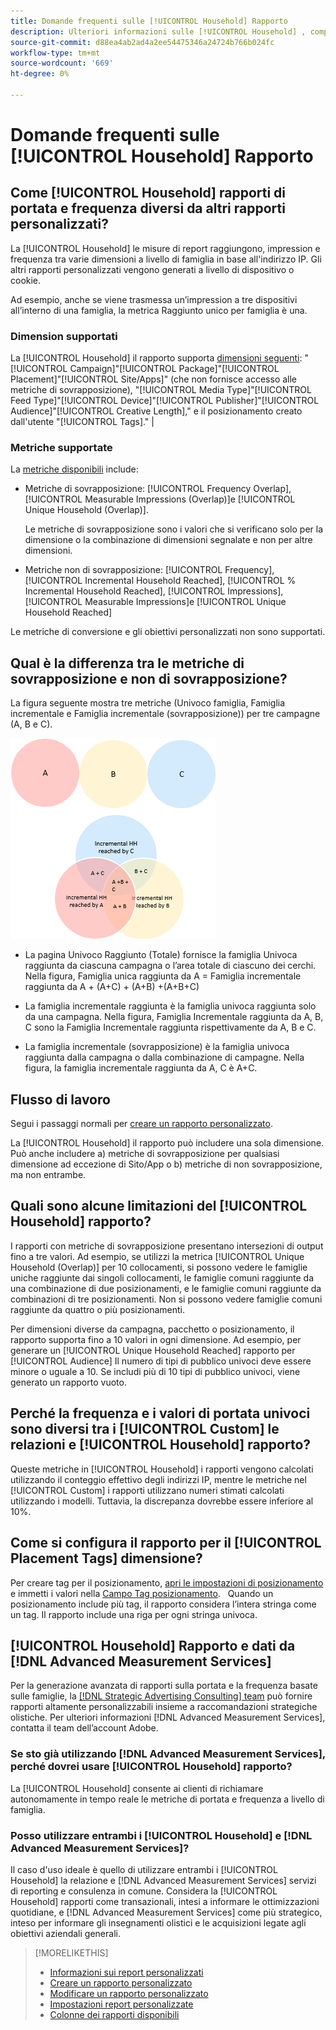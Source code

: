 ```yaml
---
title: Domande frequenti sulle [!UICONTROL Household] Rapporto
description: Ulteriori informazioni sulle [!UICONTROL Household] , compreso il modo in cui si differenzia dagli altri rapporti e la risoluzione dei problemi.
source-git-commit: d88ea4ab2ad4a2ee54475346a24724b766b024fc
workflow-type: tm+mt
source-wordcount: '669'
ht-degree: 0%

---
```


# Domande frequenti sulle [!UICONTROL Household] Rapporto

## Come [!UICONTROL Household] rapporti di portata e frequenza diversi da altri rapporti personalizzati?

La [!UICONTROL Household] le misure di report raggiungono, impression e frequenza tra varie dimensioni a livello di famiglia in base all&#39;indirizzo IP. Gli altri rapporti personalizzati vengono generati a livello di dispositivo o cookie.

Ad esempio, anche se viene trasmessa un’impression a tre dispositivi all’interno di una famiglia, la metrica Raggiunto unico per famiglia è una.

### Dimension supportati

La [!UICONTROL Household] il rapporto supporta [dimensioni seguenti](/help/dsp/reports/report-columns.md): &quot;[!UICONTROL Campaign]&quot;[!UICONTROL Package]&quot;[!UICONTROL Placement]&quot;[!UICONTROL Site/Apps]&quot; (che non fornisce accesso alle metriche di sovrapposizione), &quot;[!UICONTROL Media Type]&quot;[!UICONTROL Feed Type]&quot;[!UICONTROL Device]&quot;[!UICONTROL Publisher]&quot;[!UICONTROL Audience]&quot;[!UICONTROL Creative Length],&quot; e il posizionamento creato dall&#39;utente &quot;[!UICONTROL Tags].&quot; |

### Metriche supportate

La [metriche disponibili](/help/dsp/reports/report-columns.md) include:

* Metriche di sovrapposizione: [!UICONTROL Frequency Overlap], [!UICONTROL Measurable Impressions (Overlap)]e [!UICONTROL Unique Household (Overlap)].

   Le metriche di sovrapposizione sono i valori che si verificano solo per la dimensione o la combinazione di dimensioni segnalate e non per altre dimensioni. <!-- For example, it might show the ?? -->

* Metriche non di sovrapposizione: [!UICONTROL Frequency], [!UICONTROL Incremental Household Reached], [!UICONTROL % Incremental Household Reached], [!UICONTROL Impressions], [!UICONTROL Measurable Impressions]e [!UICONTROL Unique Household Reached]

Le metriche di conversione e gli obiettivi personalizzati non sono supportati.

## Qual è la differenza tra le metriche di sovrapposizione e non di sovrapposizione?

La figura seguente mostra tre metriche (Univoco famiglia, Famiglia incrementale e Famiglia incrementale (sovrapposizione)) per tre campagne (A, B e C).

![Illustrazione delle metriche di sovrapposizione delle famiglie](/help/dsp/assets/household-overlap-metrics-illustration.png "Illustrazione delle metriche di sovrapposizione delle famiglie")

* La pagina Univoco Raggiunto (Totale) fornisce la famiglia Univoca raggiunta da ciascuna campagna o l’area totale di ciascuno dei cerchi. Nella figura, Famiglia unica raggiunta da A = Famiglia incrementale raggiunta da A + (A+C) + (A+B) +(A+B+C)

* La famiglia incrementale raggiunta è la famiglia univoca raggiunta solo da una campagna. Nella figura, Famiglia Incrementale raggiunta da A, B, C sono la Famiglia Incrementale raggiunta rispettivamente da A, B e C.

* La famiglia incrementale (sovrapposizione) è la famiglia univoca raggiunta dalla campagna o dalla combinazione di campagne. Nella figura, la famiglia incrementale raggiunta da A, C è A+C.

## Flusso di lavoro

Segui i passaggi normali per [creare un rapporto personalizzato](report-create.md).

La [!UICONTROL Household] il rapporto può includere una sola dimensione. Può anche includere a) metriche di sovrapposizione per qualsiasi dimensione ad eccezione di Sito/App o b) metriche di non sovrapposizione, ma non entrambe.

## Quali sono alcune limitazioni del [!UICONTROL Household] rapporto? 

I rapporti con metriche di sovrapposizione presentano intersezioni di output fino a tre valori. Ad esempio, se utilizzi la metrica [!UICONTROL Unique Household (Overlap)] per 10 collocamenti, si possono vedere le famiglie uniche raggiunte dai singoli collocamenti, le famiglie comuni raggiunte da una combinazione di due posizionamenti, e le famiglie comuni raggiunte da combinazioni di tre posizionamenti. Non si possono vedere famiglie comuni raggiunte da quattro o più posizionamenti.

Per dimensioni diverse da campagna, pacchetto o posizionamento, il rapporto supporta fino a 10 valori in ogni dimensione. Ad esempio, per generare un [!UICONTROL Unique Household Reached] rapporto per [!UICONTROL Audience] Il numero di tipi di pubblico univoci deve essere minore o uguale a 10. Se includi più di 10 tipi di pubblico univoci, viene generato un rapporto vuoto.

## Perché la frequenza e i valori di portata univoci sono diversi tra i [!UICONTROL Custom] le relazioni e [!UICONTROL Household] rapporto?

Queste metriche in [!UICONTROL Household] i rapporti vengono calcolati utilizzando il conteggio effettivo degli indirizzi IP, mentre le metriche nel [!UICONTROL Custom] i rapporti utilizzano numeri stimati calcolati utilizzando i modelli. Tuttavia, la discrepanza dovrebbe essere inferiore al 10%.

## Come si configura il rapporto per il [!UICONTROL Placement Tags] dimensione?

Per creare tag per il posizionamento, [apri le impostazioni di posizionamento](/help/dsp/campaign-management/placements/placement-edit.md) e immetti i valori nella [Campo Tag posizionamento](/help/dsp/campaign-management/placements/placement-settings.md).
 
Quando un posizionamento include più tag, il rapporto considera l’intera stringa come un tag. Il rapporto include una riga per ogni stringa univoca.

## [!UICONTROL Household] Rapporto e dati da [!DNL Advanced Measurement Services]

Per la generazione avanzata di rapporti sulla portata e la frequenza basate sulle famiglie, la [[!DNL Strategic Advertising Consulting] team](/help/dsp/introduction/advanced-measurement-services.md) può fornire rapporti altamente personalizzabili insieme a raccomandazioni strategiche olistiche. Per ulteriori informazioni [!DNL Advanced Measurement Services], contatta il team dell’account Adobe.

### Se sto già utilizzando [!DNL Advanced Measurement Services], perché dovrei usare [!UICONTROL Household] rapporto?

La [!UICONTROL Household] consente ai clienti di richiamare autonomamente in tempo reale le metriche di portata e frequenza a livello di famiglia.

### Posso utilizzare entrambi i [!UICONTROL Household] e [!DNL Advanced Measurement Services]? 

Il caso d&#39;uso ideale è quello di utilizzare entrambi i [!UICONTROL Household] la relazione e [!DNL Advanced Measurement Services] servizi di reporting e consulenza in comune. Considera la [!UICONTROL Household] rapporti come transazionali, intesi a informare le ottimizzazioni quotidiane, e [!DNL Advanced Measurement Services] come più strategico, inteso per informare gli insegnamenti olistici e le acquisizioni legate agli obiettivi aziendali generali.

>[!MORELIKETHIS]
>
>* [Informazioni sui report personalizzati](/help/dsp/reports/report-about.md)
>* [Creare un rapporto personalizzato](/help/dsp/reports/report-create.md)
>* [Modificare un rapporto personalizzato](/help/dsp/reports/report-edit.md)
>* [Impostazioni report personalizzate](/help/dsp/reports/report-settings.md)
>* [Colonne dei rapporti disponibili](/help/dsp/reports/report-columns.md)

